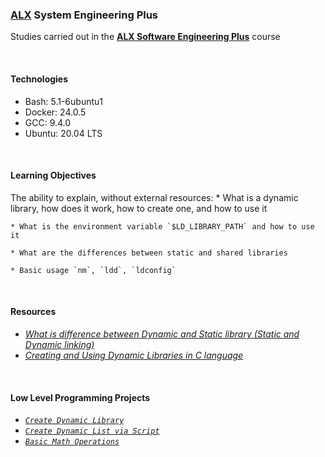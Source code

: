 ### [ALX](https://www.alxafrica.com/) System Engineering Plus

Studies carried out in the **[ALX Software Engineering Plus](https://www.alxafrica.com/software-engineering-plus/)** course

<br />

#### Technologies

* Bash:     5.1-6ubuntu1
* Docker:   24.0.5
* GCC:      9.4.0
* Ubuntu:   20.04 LTS

<br />

#### Learning Objectives

The ability to explain, without external resources:
	* What is a dynamic library, how does it work, how to create one, and how to use it

	* What is the environment variable `$LD_LIBRARY_PATH` and how to use it

	* What are the differences between static and shared libraries

	* Basic usage `nm`, `ldd`, `ldconfig`

<br />

#### Resources

* _[What is difference between Dynamic and Static library (Static and Dynamic linking)](https://www.youtube.com/watch?v=eW5he5uFBNM)_
* _[Creating and Using Dynamic Libraries in C language](https://medium.com/@4318_26766/creating-and-using-dynamic-libraries-in-c-language-912b078b7c52)_

<br />

#### Low Level Programming Projects

* _[`Create Dynamic Library`](libdynamic.so)_
* _[`Create Dynamic List via Script`](1-create_dynamic_lib.sh)_
* _[`Basic Math Operations`](100-operations.so)_

<br />
